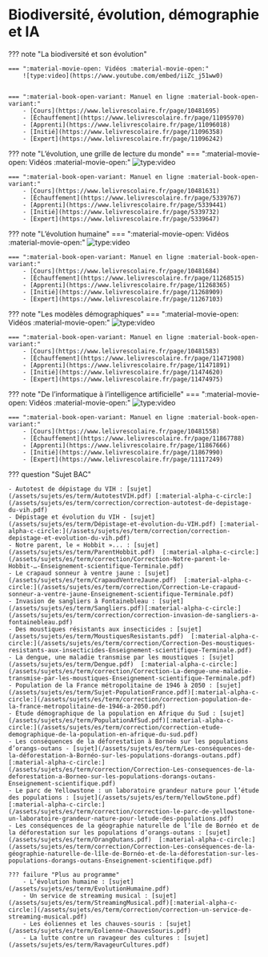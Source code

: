 # Biodiversité, évolution, démographie et IA

??? note "La biodiversité et son évolution"

    === ":material-movie-open: Vidéos :material-movie-open:"
        ![type:video](https://www.youtube.com/embed/iiZc_j51ww0)


    === ":material-book-open-variant: Manuel en ligne :material-book-open-variant:"
        - [Cours](https://www.lelivrescolaire.fr/page/10481695)
        - [Échauffement](https://www.lelivrescolaire.fr/page/11095970)
        - [Apprenti](https://www.lelivrescolaire.fr/page/11096018)
        - [Initié](https://www.lelivrescolaire.fr/page/11096358)
        - [Expert](https://www.lelivrescolaire.fr/page/11096242)

     
??? note "L’évolution, une grille de lecture du monde"
    === ":material-movie-open: Vidéos :material-movie-open:"
        ![type:video](https://www.youtube.com/embed/GCQtp9dY-_s)

    === ":material-book-open-variant: Manuel en ligne :material-book-open-variant:"
        - [Cours](https://www.lelivrescolaire.fr/page/10481631)
        - [Échauffement](https://www.lelivrescolaire.fr/page/5339767)
        - [Apprenti](https://www.lelivrescolaire.fr/page/5339441)
        - [Initié](https://www.lelivrescolaire.fr/page/5339732)
        - [Expert](https://www.lelivrescolaire.fr/page/5339647)
  

??? note "L’évolution humaine"
    === ":material-movie-open: Vidéos :material-movie-open:"
        ![type:video](https://www.youtube.com/embed/V298A2BJf5U)

    === ":material-book-open-variant: Manuel en ligne :material-book-open-variant:"
        - [Cours](https://www.lelivrescolaire.fr/page/10481684)
        - [Échauffement](https://www.lelivrescolaire.fr/page/11268515)
        - [Apprenti](https://www.lelivrescolaire.fr/page/11268365)
        - [Initié](https://www.lelivrescolaire.fr/page/11268909)
        - [Expert](https://www.lelivrescolaire.fr/page/11267103)


??? note "Les modèles démographiques"
    === ":material-movie-open: Vidéos :material-movie-open:"
        ![type:video](https://www.youtube.com/embed/kwc3-aXVtNY)

    === ":material-book-open-variant: Manuel en ligne :material-book-open-variant:"
        - [Cours](https://www.lelivrescolaire.fr/page/10481583)
        - [Échauffement](https://www.lelivrescolaire.fr/page/11471908)
        - [Apprenti](https://www.lelivrescolaire.fr/page/11471891)
        - [Initié](https://www.lelivrescolaire.fr/page/11474620)
        - [Expert](https://www.lelivrescolaire.fr/page/11474975)


??? note "De l’informatique à l’intelligence artificielle"
    === ":material-movie-open: Vidéos :material-movie-open:"
        ![type:video](https://www.youtube.com/embed/WITuiKdVWh0)

    === ":material-book-open-variant: Manuel en ligne :material-book-open-variant:"
        - [Cours](https://www.lelivrescolaire.fr/page/10481558)
        - [Échauffement](https://www.lelivrescolaire.fr/page/11867788)
        - [Apprenti](https://www.lelivrescolaire.fr/page/11867666)
        - [Initié](https://www.lelivrescolaire.fr/page/11867990)
        - [Expert](https://www.lelivrescolaire.fr/page/11117249)



??? question "Sujet BAC"

    - Autotest de dépistage du VIH : [sujet](/assets/sujets/es/term/AutotestVIH.pdf) [:material-alpha-c-circle:](/assets/sujets/es/term/correction/correction-autotest-de-depistage-du-vih.pdf)
    - Dépistage et évolution du VIH - [sujet](/assets/sujets/es/term/Dépistage-et-évolution-du-VIH.pdf) [:material-alpha-c-circle:](/assets/sujets/es/term/correction/correction-depistage-et-evolution-du-vih.pdf)
    - Notre parent, le « Hobbit »... : [sujet](/assets/sujets/es/term/ParentHobbit.pdf)  [:material-alpha-c-circle:](/assets/sujets/es/term/correction/Correction-Notre-parent-le-Hobbit-…-Enseignement-scientifique-Terminale.pdf)
    - Le crapaud sonneur à ventre jaune : [sujet](/assets/sujets/es/term/CrapaudVentreJaune.pdf)  [:material-alpha-c-circle:](/assets/sujets/es/term/correction/Correction-Le-crapaud-sonneur-a-ventre-jaune-Enseignement-scientifique-Terminale.pdf)
    - Invasion de sangliers à Fontainebleau : [sujet](/assets/sujets/es/term/Sangliers.pdf)[:material-alpha-c-circle:](/assets/sujets/es/term/correction/correction-invasion-de-sangliers-a-fontainebleau.pdf)
    - Des moustiques résistants aux insecticides : [sujet](/assets/sujets/es/term/MoustiquesResistants.pdf)  [:material-alpha-c-circle:](/assets/sujets/es/term/correction/Correction-Des-moustiques-resistants-aux-insecticides-Enseignement-scientifique-Terminale.pdf)
    - La dengue, une maladie transmise par les moustiques : [sujet](/assets/sujets/es/term/Dengue.pdf)  [:material-alpha-c-circle:](/assets/sujets/es/term/correction/Correction-La-dengue-une-maladie-transmise-par-les-moustiques-Enseignement-scientifique-Terminale.pdf)
    - Population de la France métropolitaine de 1946 à 2050 : [sujet](/assets/sujets/es/term/Sujet-PopulationFrance.pdf)[:material-alpha-c-circle:](/assets/sujets/es/term/correction/correction-population-de-la-france-metropolitaine-de-1946-a-2050.pdf)
    - Étude démographique de la population en Afrique du Sud : [sujet](/assets/sujets/es/term/PopulationAfSud.pdf)[:material-alpha-c-circle:](/assets/sujets/es/term/correction/correction-etude-demographique-de-la-population-en-afrique-du-sud.pdf)
    - Les conséquences de la déforestation à Bornéo sur les populations d’orangs-outans - [sujet](/assets/sujets/es/term/Les-conséquences-de-la-déforestation-à-Bornéo-sur-les-populations-dorangs-outans.pdf)[:material-alpha-c-circle:](/assets/sujets/es/term/correction/Correction-Les-consequences-de-la-deforestation-a-Borneo-sur-les-populations-dorangs-outans-Enseignement-scientifique.pdf)
    - Le parc de Yellowstone : un laboratoire grandeur nature pour l’étude des populations : [sujet](/assets/sujets/es/term/YellowStone.pdf)[:material-alpha-c-circle:](/assets/sujets/es/term/correction/correction-le-parc-de-yellowstone-un-laboratoire-grandeur-nature-pour-letude-des-populations.pdf)
    - Les conséquences de la géographie naturelle de l’île de Bornéo et de la déforestation sur les populations d’orangs-outans : [sujet](/assets/sujets/es/term/OrangOutans.pdf)  [:material-alpha-c-circle:](/assets/sujets/es/term/correction/Correction-Les-conséquences-de-la-géographie-naturelle-de-lîle-de-Bornéo-et-de-la-déforestation-sur-les-populations-dorangs-outans-Enseignement-scientifique.pdf)

    ??? failure "Plus au programme"
        - L’évolution humaine : [sujet](/assets/sujets/es/term/EvolutionHumaine.pdf)      
        - Un service de streaming musical : [sujet](/assets/sujets/es/term/StreamingMusical.pdf)[:material-alpha-c-circle:](/assets/sujets/es/term/correction/correction-un-service-de-streaming-musical.pdf)
        - Les éoliennes et les chauves-souris : [sujet](/assets/sujets/es/term/Eolienne-ChauvesSouris.pdf)         
        - La lutte contre un ravageur des cultures : [sujet](/assets/sujets/es/term/RavageurCultures.pdf)

